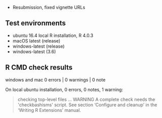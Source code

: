 * Resubmission, fixed vignette URLs

## Test environments

* ubuntu 16.4 local R installation, R 4.0.3
* macOS latest (release)
* windows-latest (release)
* windows-latest (3.6)

## R CMD check results

windows and mac
0 errors | 0 warnings | 0 note

On local ubuntu installation, 0 errors, 0 notes, 1 warning:

> checking top-level files ... WARNING
  A complete check needs the 'checkbashisms' script.
  See section ‘Configure and cleanup’ in the ‘Writing R Extensions’
  manual.
